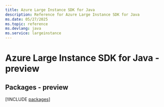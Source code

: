 ```yaml
---
title: Azure Large Instance SDK for Java
description: Reference for Azure Large Instance SDK for Java
ms.date: 05/27/2025
ms.topic: reference
ms.devlang: java
ms.service: largeinstance
---
```

# Azure Large Instance SDK for Java - preview
## Packages - preview
[!INCLUDE [packages](large-instance-index.md)]